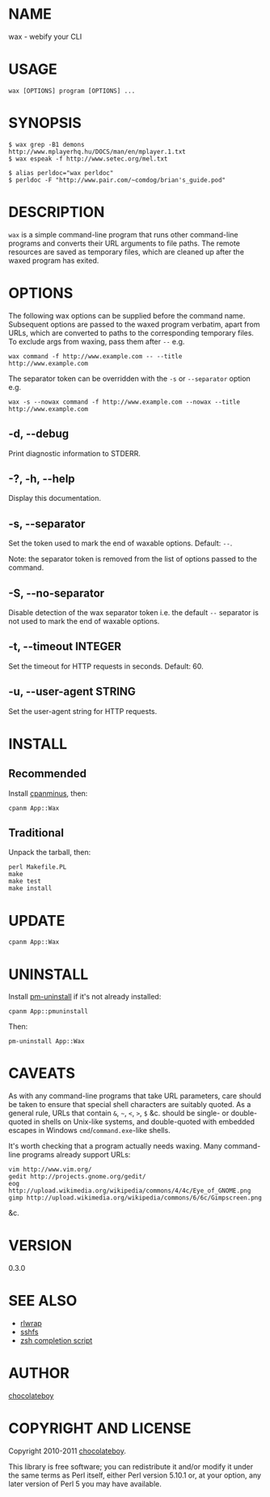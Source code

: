 # NAME

wax - webify your CLI

# USAGE

    wax [OPTIONS] program [OPTIONS] ...

# SYNOPSIS

    $ wax grep -B1 demons http://www.mplayerhq.hu/DOCS/man/en/mplayer.1.txt
    $ wax espeak -f http://www.setec.org/mel.txt

    $ alias perldoc="wax perldoc"
    $ perldoc -F "http://www.pair.com/~comdog/brian's_guide.pod"

# DESCRIPTION

`wax` is a simple command-line program that runs other command-line programs and converts their URL arguments to file paths. The remote resources are saved as temporary files, which are cleaned up after the waxed program has exited.

# OPTIONS

The following wax options can be supplied before the command name. Subsequent options are passed to the waxed program verbatim, apart from URLs, which are converted to paths to the corresponding temporary files. To exclude args from waxing, pass them after `--` e.g.

    wax command -f http://www.example.com -- --title http://www.example.com

The separator token can be overridden with the `-s` or `--separator` option e.g.

    wax -s --nowax command -f http://www.example.com --nowax --title http://www.example.com

## -d, --debug

Print diagnostic information to STDERR.

## -?, -h, --help

Display this documentation.

## -s, --separator

Set the token used to mark the end of waxable options. Default: `--`.

Note: the separator token is removed from the list of options passed to the command.

## -S, --no-separator

Disable detection of the wax separator token i.e. the default `--` separator is not used to mark the end of waxable options.

## -t, --timeout INTEGER

Set the timeout for HTTP requests in seconds. Default: 60.

## -u, --user-agent STRING

Set the user-agent string for HTTP requests.

# INSTALL

## Recommended

Install [cpanminus](http://search.cpan.org/perldoc?App::cpanminus#INSTALLATION), then:

    cpanm App::Wax

## Traditional

Unpack the tarball, then:

    perl Makefile.PL
    make
    make test
    make install

# UPDATE

    cpanm App::Wax

# UNINSTALL

Install [pm-uninstall](http://search.cpan.org/perldoc?pm-uninstall) if it's not already installed:

    cpanm App::pmuninstall

Then:

    pm-uninstall App::Wax

# CAVEATS

As with any command-line programs that take URL parameters, care should be taken to ensure that special shell characters are suitably quoted. As a general rule, URLs that contain `&`, `~`, `<`, `>`, `$` &c. should be single- or double-quoted in shells on Unix-like systems, and double-quoted with embedded escapes in Windows `cmd`/`command.exe`-like shells.


It's worth checking that a program actually needs waxing. Many command-line programs already support URLs:

    vim http://www.vim.org/
    gedit http://projects.gnome.org/gedit/
    eog http://upload.wikimedia.org/wikipedia/commons/4/4c/Eye_of_GNOME.png
    gimp http://upload.wikimedia.org/wikipedia/commons/6/6c/Gimpscreen.png

&c.

# VERSION

0.3.0

# SEE ALSO

* [rlwrap](http://utopia.knoware.nl/~hlub/uck/rlwrap/rlwrap.html)
* [sshfs](http://fuse.sourceforge.net/sshfs.html)
* [zsh completion script](https://github.com/chocolateboy/App-Wax/wiki/Zsh-completion-script)

# AUTHOR

[chocolateboy](mailto:chocolate@cpan.org)

# COPYRIGHT AND LICENSE

Copyright 2010-2011 [chocolateboy](mailto:chocolate@cpan.org).

This library is free software; you can redistribute it and/or modify
it under the same terms as Perl itself, either Perl version 5.10.1 or,
at your option, any later version of Perl 5 you may have available.
